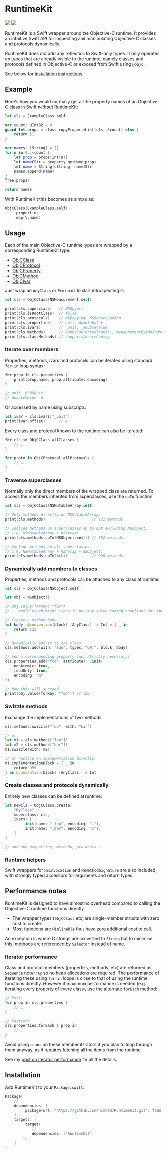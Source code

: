 # RuntimeKit

[![](https://img.shields.io/endpoint?url=https%3A%2F%2Fswiftpackageindex.com%2Fapi%2Fpackages%2Fnicked%2FRuntimeKit%2Fbadge%3Ftype%3Dswift-versions)](https://swiftpackageindex.com/nicked/RuntimeKit) [![](https://img.shields.io/endpoint?url=https%3A%2F%2Fswiftpackageindex.com%2Fapi%2Fpackages%2Fnicked%2FRuntimeKit%2Fbadge%3Ftype%3Dplatforms)](https://swiftpackageindex.com/nicked/RuntimeKit)


RuntimeKit is a Swift wrapper around the Objective-C runtime.
It provides an intuitive Swift API for inspecting and manipulating Objective-C classes and protocols dynamically.

RuntimeKit does _not_ add any reflection to Swift-only types.
It only operates on types that are already visible to the runtime,
namely classes and protocols defined in Objective-C or exposed from Swift using `@objc`.

See below for [installation instructions](#installation).


## Example

Here's how you would normally get all the property names of an Objective-C class in Swift _without_ RuntimeKit:

```swift
let cls = ExampleClass.self

var count: UInt32 = 0
guard let props = class_copyPropertyList(cls, &count) else {
    return []
}

var names: [String] = []
for n in 0..<count {
    let prop = props[Int(n)]
    let nameCStr = property_getName(prop)
    let name = String(cString: nameCStr)
    names.append(name)
}
free(props)

return names
```

With RuntimeKit this becomes as simple as:

```swift
ObjCClass(ExampleClass.self)
    .properties
    .map(\.name)
```


## Usage

Each of the main Objective-C runtime types are wrapped by a corresponding RuntimeKit type:

* [ObjCClass](Sources/RuntimeKit/ObjCClass.swift)
* [ObjCProtocol](Sources/RuntimeKit/ObjCProtocol.swift)
* [ObjCProperty](Sources/RuntimeKit/ObjCProperty.swift)
* [ObjCMethod](Sources/RuntimeKit/ObjCMethod.swift)
* [ObjCIvar](Sources/RuntimeKit/ObjCIvar.swift)

Just wrap an `AnyClass` or `Protocol` to start introspecting it:

```swift
let cls = ObjCClass(NSMeasurement.self)

print(cls.superclass)   // NSObject
print(cls.isRootClass)  // false
print(cls.protocols)    // NSCopying, NSSecureCoding
print(cls.properties)   // unit, doubleValue
print(cls.ivars)        // _unit, _doubleValue
print(cls.methods)      // canBeConvertedToUnit:, measurementByAddingMeasurement:, hash, isEqual: ...
print(cls.classMethods) // supportsSecureCoding
```



### Iterate over members

Properties, methods, ivars and protocols can be iterated using standard `for-in` loop syntax:

```swift
for prop in cls.properties {
    print(prop.name, prop.attributes.encoding)
}

// unit  @"NSUnit"
// doubleValue  d
```

Or accessed by name using subscripts:

```swift
let ivar = cls.ivars["_unit"]!
print(ivar.offset)      // 8
```

Every class and protocol known to the runtime can also be iterated:

```swift
for cls in ObjCClass.allClasses {
    // ...
}

for proto in ObjCProtocol.allProtocols {
    // ...
}
```


### Traverse superclasses

Normally only the direct members of the wrapped class are returned.
To access the members inherited from superclasses, use the `upTo` function:

```swift
let cls = ObjCClass(NSMutableArray.self)

// Only methods directly on NSMutableArray:
print(cls.methods)                     // 122 methods

// Include methods on superclasses up to but excluding NSObject.
// i.e. NSMutableArray + NSArray:
print(cls.methods.upTo(NSObject.self)) // 552 methods

// Include methods on all superclasses.
// i.e. NSMutableArray + NSArray + NSObject:
print(cls.methods.upTo(nil))           // 998 methods
```


### Dynamically add members to classes

Properties, methods and protocols can be attached to any class at runtime:

```swift
let cls = ObjCClass(NSObject.self)

let obj = NSObject()

// obj.value(forKey: "foo")
// -- would crash with: class is not key value coding-compliant for the key foo.

// Create a method body
let body: @convention(block) (AnyClass) -> Int = { _ in
    return 123
}

// Dynamically add it to the class
cls.methods.add(with: "foo", types: "q@:", block: body)

// Add a corresponding property (not strictly necessary)
cls.properties.add("foo", attributes: .init(
    nonAtomic: true,
    readOnly: true,
    encoding: "q"
))

// Now this will succeed
print(obj.value(forKey: "foo")) // 123
```


### Swizzle methods

Exchange the implementations of two methods:

```swift
cls.methods.swizzle("foo", with: "bar")

// or:
let m1 = cls.methods["foo"]!
let m2 = cls.methods["bar"]!
m1.swizzle(with: m2)

// or replace an implementation directly:
m1.implementationBlock = { _ in
    return 999
} as @convention(block) (AnyClass) -> Int
```


### Create classes and protocols dynamically

Entirely new classes can be defined at runtime:

```swift
let newCls = ObjCClass.create(
    "MyClass",
    superclass: cls,
    ivars: [
        .init(name: "_foo", encoding: "i"),
        .init(name: "_bar", encoding: "c"),
    ]
)

// add any properties, methods, protocols...
```

### Runtime helpers

Swift wrappers for `NSInvocation` and `NSMethodSignature` are also included, with strongly typed accessors for arguments and return types.


## Performance notes

RuntimeKit is designed to have almost no overhead compared to calling the Objective-C runtime functions directly.

* The wrapper types (`ObjCClass` etc) are single-member structs with zero cost to create.
* Most functions are `@inlinable` thus have zero additional cost to call.

An exception is where C strings are converted to `String` but to minimise this, methods are referenced by `Selector` instead of name.

### Iterator performance

Class and protocol members (properties, methods, etc) are returned as `Sequence` not`Array` so no heap allocations are required.
The performance of iterating these using `for-in` loops is close to that of using the runtime functions directly.
However if maximum performance is needed (e.g. iterating every property of every class), use the alternate `forEach` method:

```swift
// Fast:
for prop in cls.properties {
    // ...
}

// Fastest:
cls.properties.forEach { prop in
    // ...
}
```

Avoid using `count` on these member iterators if you plan to loop through them anyway, as it requires fetching all the items from the runtime.

See my [post on iterator performance](https://ko9.org/posts/swift-runtime-2-performance/) for all the details.



## Installation

Add RuntimeKit to your `Package.swift`:

```swift
Package(
    // ...
    dependencies: [
        .package(url: "https://github.com/nicked/RuntimeKit.git", from: "0.1.0"),
    ],
    targets: [
        .target(
            // ...
            dependencies: ["RuntimeKit"]
        ),
    ]
)

```


